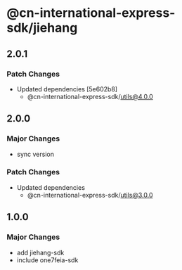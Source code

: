 # @cn-international-express-sdk/jiehang

## 2.0.1

### Patch Changes

- Updated dependencies [5e602b8]
  - @cn-international-express-sdk/utils@4.0.0

## 2.0.0

### Major Changes

- sync version

### Patch Changes

- Updated dependencies
  - @cn-international-express-sdk/utils@3.0.0

## 1.0.0

### Major Changes

- add jiehang-sdk
- include one7feia-sdk
